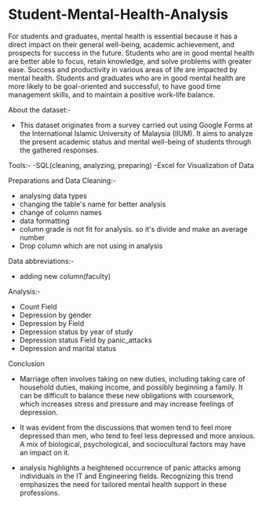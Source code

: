 # Student-Mental-Health-Analysis
For students and graduates, mental health is essential because it has a direct impact on their general well-being, academic achievement, and prospects for success in the future. Students who are in good mental health are better able to focus, retain knowledge, and solve problems with greater ease. Success and productivity in various areas of life are impacted by mental health. Students and graduates who are in good mental health are more likely to be goal-oriented and successful, to have good time management skills, and to maintain a positive work-life balance.

About the dataset:- 
-  This dataset originates from a survey carried out using Google Forms at the International Islamic University of Malaysia (IIUM). It aims to analyze the present academic status and mental well-being of students through the gathered responses.
  
Tools:- 
-SQL(cleaning, analyzing, preparing)
-Excel for Visualization of Data

Preparations and Data Cleaning:- 
   - analysing data types
   - changing the table's name for better analysis
   - change of column names
   - data formatting
   - column grade is not fit for analysis. so it's divide and make an average number
   - Drop column which are not using in analysis

Data abbreviations:- 
   - adding new column(faculty)

Analysis:- 
   - Count Field 
   - Depression by gender
   - Depression by Field
   - Depression status by year of study
   - Depression status Field by panic_attacks
   - Depression and marital status

Conclusion
- Marriage often involves taking on new duties, including taking care of household duties, making income, and possibly beginning a family. It can be difficult to balance these new obligations with coursework, which increases stress and pressure and may increase feelings of depression.

- It was evident from the discussions that women tend to feel more depressed than men, who tend to feel less depressed and more anxious. A mix of biological, psychological, and sociocultural factors may have an impact on it.

- analysis highlights a heightened occurrence of panic attacks among individuals in the IT and Engineering fields. Recognizing this trend emphasizes the need for tailored mental health support in these professions.

